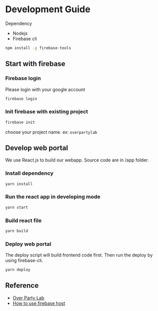 # Development Guide

Dependency
* Nodejs
* Firebase cli

```sh
npm install -g firebase-tools
```

## Start with firebase

### Firebase login

Please login with your google account

```sh
firebase login
```

### Init firebase with existing project

```sh
firebase init
```
choose your project name. ex: ```overpartylab```

## Develop web portal

We use React.js to build our webapp. Source code are in /app folder.

### Install dependency

```sh
yarn install
```

### Run the react app in developing mode
```sh
yarn start
```

### Build react file

```sh
yarn build
```

### Deploy web portal

The deploy script will build frontend code first. Then run the deploy by using firebase-cli.

```sh
yarn deploy
```

## Reference
* [Over Party Lab](https://www.instagram.com/over.party.lab/)
* [How to use firebase host](https://medium.com/p/41abf06db13d)
